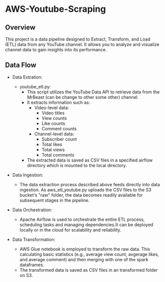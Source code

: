 # AWS-Youtube-Scraping

## Overview

This project is a data pipeline designed to Extract, Transform, and Load (ETL) data from any YouTube channel. It allows you to analyze and visualize channel data to gain insights into its performance.

## Data Flow

- Data Extration:
    - youtube_etl.py:
        - This script utilizes the YouTube Data API to retrieve data from the MrBeast (can be change to other some other) channel.
        - It extracts information such as:
            - Video-level data:
                - Video titles
                - View counts
                - Like counts
                - Comment counts
            - Channel-level data:
                - Subscriber count
                - Total likes
                - Total views
                - Total comments
        - The extracted data is saved as CSV files in a specified airflow directory which is mounted to the local directory.

- Data Ingestion:
    - The data extraction process described above feeds directly into data ingestion. As aws_etl_youtube.py uploads the CSV files to the S3 bucket's "raw" folder, the data becomes readily available for subsequent stages in the pipeline.

- Data Orchestration:
    - Apache Airflow is used to orchestrate the entire ETL process, scheduling tasks and managing dependencies.It can be deployed locally or in the cloud for scalability and reliability.

- Data Transformation:
    - AWS Glue notebook is employed to transform the raw data. This calculating basic statistics (e.g., average view count, avgerage likes, and average comment) and then merging with one of the spark dataframes.
    - The transformed data is saved as CSV files in an transformed folder on S3.


